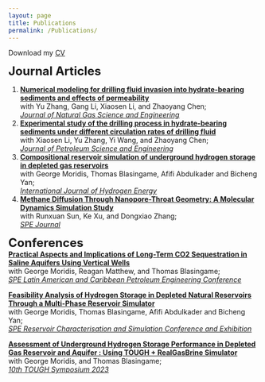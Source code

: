```yaml
---
layout: page
title: Publications
permalink: /Publications/
---
```

Download my <a href="https://www.dropbox.com/scl/fi/jv6h8qvno7dp75kecc15y/Resume-Tianjia-huang.pdf?rlkey=mnf78b8mk4yjp15inec5bqsyj&dl=0" download="Tianjia Huang- CV">CV</a><br>

<font size="+2"><strong>Journal Articles</strong></font><br>
<ol>
<li><strong><a href="https://www.sciencedirect.com/science/article/pii/S1875510020300937">Numerical modeling for drilling fluid invasion into hydrate-bearing sediments and effects of permeability</a></strong><br>with Yu Zhang, Gang Li, Xiaosen Li, and Zhaoyang Chen;<br><u><i>Journal of Natural Gas Science and Engineering</i></u><br></li>

<li><strong><a href="https://www.sciencedirect.com/science/article/pii/S0920410520300978">Experimental study of the drilling process in hydrate-bearing sediments under different circulation rates of drilling fluid</a></strong><br>with Xiaosen Li, Yu Zhang, Yi Wang, and Zhaoyang Chen;<br><u><i>Journal of Petroleum Science and Engineering</i></u><br></li>

<li><strong><a href="https://www.sciencedirect.com/science/article/pii/S0360319923028082">Compositional reservoir simulation of underground hydrogen storage in depleted gas reservoirs</a></strong><br>with George Moridis, Thomas Blasingame, Afifi Abdulkader and Bicheng Yan;<br><u><i>International Journal of Hydrogen Energy</i></u><br></li>

<li><strong><a href="https://onepetro.org/SJ/article/28/02/819/508682/Methane-Diffusion-Through-Nanopore-Throat-Geometry">Methane Diffusion Through Nanopore-Throat Geometry: A Molecular Dynamics Simulation Study</a></strong><br>with Runxuan Sun, Ke Xu, and Dongxiao Zhang;<br><u><i>SPE Journal</i></u><br></li>
</ol>
<font size="+2"><strong>Conferences</strong></font><br>
<strong><a href="https://onepetro.org/SPELACP/proceedings/23LACP/2-23LACP/D021S011R001/520105">Practical Aspects and Implications of Long-Term CO2 Sequestration in Saline Aquifers Using Vertical Wells</a></strong><br>with George Moridis, Reagan Matthew, and Thomas Blasingame;<br><u><i>SPE Latin American and Caribbean Petroleum Engineering Conference</i></u><br>

<strong><a href="https://onepetro.org/SPERCSC/proceedings/22RCSC/3-22RCSC/D031S017R001/515759">Feasibility Analysis of Hydrogen Storage in Depleted Natural Reservoirs Through a Multi-Phase Reservoir Simulator</a></strong><br>with George Moridis, Thomas Blasingame, Afifi Abdulkader and Bicheng Yan;<br><u><i>SPE Reservoir Characterisation and Simulation Conference and Exhibition</i></u><br>

<strong><a href="https://eesa.lbl.gov/2023-tough-symposium/symposium-agenda/">Assessment of Underground Hydrogen Storage Performance in Depleted Gas Reservoir and Aquifer : Using TOUGH + RealGasBrine Simulator</a></strong><br>with George Moridis, and Thomas Blasingame;<br><u><i>10th TOUGH Symposium 2023</i></u><br>